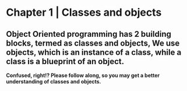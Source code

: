 # Chapter 1 | Classes and objects
<h2> Object Oriented programming has 2 building blocks, termed as classes and objects,
We use objects, which is an instance of a class, while a class is a blueprint of an object.
</h2> <b> Confused, right!? Please follow along, so you may get a better understanding of classes and objects. </b>